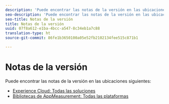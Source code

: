 ```yaml
---
description: 'Puede encontrar las notas de la versión en las ubicaciones siguientes '
seo-description: 'Puede encontrar las notas de la versión en las ubicaciones siguientes '
seo-title: Notas de la versión
title: Notas de la versión
uuid: 07f8a612-e1ba-4bcc-a547-8c34eb1a7c88
translation-type: ht
source-git-commit: 86fe1b3650100a05e52fb2102134fee515c871b1

---
```



# Notas de la versión

Puede encontrar las notas de la versión en las ubicaciones siguientes:

* [Experience Cloud: Todas las soluciones](https://marketing.adobe.com/resources/help/es_ES/whatsnew/)
* [Bibliotecas de AppMeasurement: Todas las plataformas](https://marketing.adobe.com/resources/help/es_ES/sc/appmeasurement/release/)

